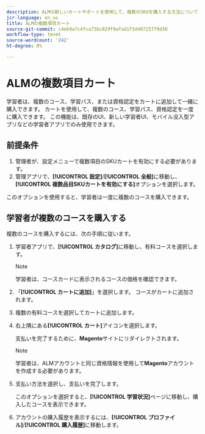 ```yaml
---
description: ALMの新しいカートサポートを使用して、複数のSKUを購入する方法について説明します。
jcr-language: en_us
title: ALMの複数項目カート
source-git-commit: c4eb9a7c4fca73bc029f9afad1f3d48725779d30
workflow-type: tm+mt
source-wordcount: '242'
ht-degree: 0%

---
```



# ALMの複数項目カート

学習者は、複数のコース、学習パス、または資格認定をカートに追加して一緒に購入できます。 カートを使用して、複数のコース、学習パス、資格認定を一度に購入できます。 この機能は、既存のUI、新しい学習者UI、モバイル没入型アプリなどの学習者アプリでのみ使用できます。

## 前提条件

1. 管理者が、設定メニューで複数項目のSKUカートを有効にする必要があります。
1. 管理アプリで、**[!UICONTROL 設定]**/**[!UICONTROL 全般]**&#x200B;に移動し、**[!UICONTROL 複数品目SKUカートを有効にする]**&#x200B;オプションを選択します。

このオプションを使用すると、学習者は一度に複数のコースを購入できます。

## 学習者が複数のコースを購入する

複数のコースを購入するには、次の手順に従います。

1. 学習者アプリで、**[!UICONTROL カタログ]**&#x200B;に移動し、有料コースを選択します。

   >[!NOTE]
   >
   >学習者は、コースカードに表示されるコースの価格を確認できます。

1. 「**[!UICONTROL カートに追加]**」を選択します。 コースがカートに追加されます。
1. 複数の有料コースを選択してカートに追加します。
1. 右上隅にある&#x200B;**[!UICONTROL カート]**&#x200B;アイコンを選択します。

   支払いを完了するために、**Magento**&#x200B;サイトにリダイレクトされます。

   >[!NOTE]
   >
   >学習者は、ALMアカウントと同じ資格情報を使用して&#x200B;**Magento**&#x200B;アカウントを作成する必要があります。

1. 支払い方法を選択し、支払いを完了します。

   このオプションを選択すると、**[!UICONTROL 学習状況]**&#x200B;ページに移動し、購入したコースを表示できます。

1. アカウントの購入履歴を表示するには、**[!UICONTROL プロファイル]**/**[!UICONTROL 購入履歴]**&#x200B;に移動します。
